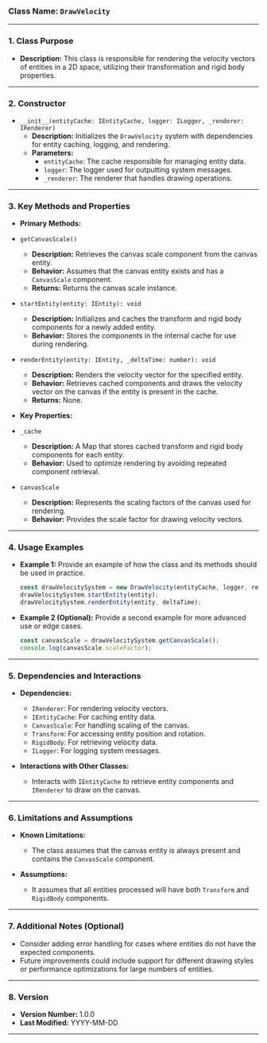 ### **Class Name:** `DrawVelocity`

---

### **1. Class Purpose**
- **Description:**
  This class is responsible for rendering the velocity vectors of entities in a 2D space, utilizing their transformation and rigid body properties.

---

### **2. Constructor**
- `__init__(entityCache: IEntityCache, logger: ILogger, _renderer: IRenderer)`
    - **Description:** Initializes the `DrawVelocity` system with dependencies for entity caching, logging, and rendering.
    - **Parameters:**
        - `entityCache`: The cache responsible for managing entity data.
        - `logger`: The logger used for outputting system messages.
        - `_renderer`: The renderer that handles drawing operations.

---

### **3. Key Methods and Properties**
- **Primary Methods:**
- `getCanvasScale()`
    - **Description:** Retrieves the canvas scale component from the canvas entity.
    - **Behavior:** Assumes that the canvas entity exists and has a `CanvasScale` component.
    - **Returns:** Returns the canvas scale instance.
  
- `startEntity(entity: IEntity): void`
    - **Description:** Initializes and caches the transform and rigid body components for a newly added entity.
    - **Behavior:** Stores the components in the internal cache for use during rendering.
  
- `renderEntity(entity: IEntity, _deltaTime: number): void`
    - **Description:** Renders the velocity vector for the specified entity.
    - **Behavior:** Retrieves cached components and draws the velocity vector on the canvas if the entity is present in the cache.
    - **Returns:** None.

- **Key Properties:**
- `_cache`
    - **Description:** A Map that stores cached transform and rigid body components for each entity.
    - **Behavior:** Used to optimize rendering by avoiding repeated component retrieval.
  
- `canvasScale`
    - **Description:** Represents the scaling factors of the canvas used for rendering.
    - **Behavior:** Provides the scale factor for drawing velocity vectors.

---

### **4. Usage Examples**
- **Example 1:**
  Provide an example of how the class and its methods should be used in practice.

    ```typescript
    const drawVelocitySystem = new DrawVelocity(entityCache, logger, renderer);
    drawVelocitySystem.startEntity(entity);
    drawVelocitySystem.renderEntity(entity, deltaTime);
    ```

- **Example 2 (Optional):**
  Provide a second example for more advanced use or edge cases.

    ```typescript
    const canvasScale = drawVelocitySystem.getCanvasScale();
    console.log(canvasScale.scaleFactor);
    ```

---

### **5. Dependencies and Interactions**
- **Dependencies:**
  - `IRenderer`: For rendering velocity vectors.
  - `IEntityCache`: For caching entity data.
  - `CanvasScale`: For handling scaling of the canvas.
  - `Transform`: For accessing entity position and rotation.
  - `RigidBody`: For retrieving velocity data.
  - `ILogger`: For logging system messages.

- **Interactions with Other Classes:**
  - Interacts with `IEntityCache` to retrieve entity components and `IRenderer` to draw on the canvas.

---

### **6. Limitations and Assumptions**
- **Known Limitations:**
  - The class assumes that the canvas entity is always present and contains the `CanvasScale` component.
  
- **Assumptions:**
  - It assumes that all entities processed will have both `Transform` and `RigidBody` components.

---

### **7. Additional Notes (Optional)**
- Consider adding error handling for cases where entities do not have the expected components.
- Future improvements could include support for different drawing styles or performance optimizations for large numbers of entities.

---

### **8. Version**
- **Version Number:** 1.0.0
- **Last Modified:** YYYY-MM-DD

---